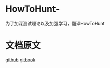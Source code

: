 # HowToHunt-
为了加深测试理论以及加强学习，翻译HowToHunt
# 文档原文
[github](https://github.com/KathanP19/HowToHunt)
[gitbook](https://kathan19.gitbook.io/howtohunt)
